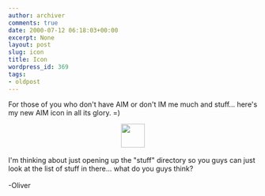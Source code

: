 ```yaml
---
author: archiver
comments: true
date: 2000-07-12 06:18:03+00:00
excerpt: None
layout: post
slug: icon
title: Icon
wordpress_id: 369
tags:
- oldpost
---
```


For those of you who don't have AIM or don't IM me much and stuff... here's my new AIM icon in all its glory. =)<br /><center><img src="http://www.oliverweb.com/stuff/icon.gif" width=48 height=48></center><br />I'm thinking about just opening up the "stuff" directory so you guys can just look at the list of stuff in there... what do you guys think?<br /><br />-Oliver